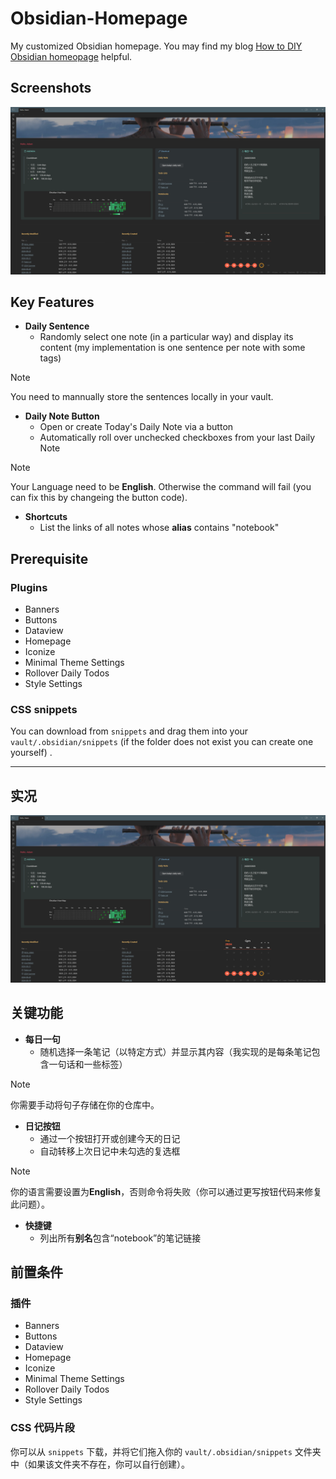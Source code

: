 # Obsidian-Homepage
My customized Obsidian homepage. You may find my blog [How to DIY Obsidian homeopage](https://ghost04718.github.io/skills/obsidian/2024/08/14/Obsidian-homepage.html) helpful.

## Screenshots
![screenshot](screenshots/dark.png)

## Key Features
- **Daily Sentence**
  - Randomly select one note (in a particular way) and display its content (my implementation is one sentence per note with some tags)
> [!Note]
> You need to mannually store the sentences locally in your vault.
- **Daily Note Button**
  - Open or create Today's Daily Note via a button
  - Automatically roll over unchecked checkboxes from your last Daily Note
> [!Note]
> Your Language need to be **English**. Otherwise the command will fail (you can fix this by changeing the button code).
- **Shortcuts**
  - List the links of all notes whose **alias** contains "notebook"

## Prerequisite
### Plugins
- Banners
- Buttons
- Dataview
- Homepage
- Iconize
- Minimal Theme Settings
- Rollover Daily Todos
- Style Settings
### CSS snippets
You can download from `snippets` and drag them into your `vault/.obsidian/snippets` (if the folder does not exist you can create one yourself) .

---
## 实况
![screenshot](screenshots/dark.png)

## 关键功能
- **每日一句**
  - 随机选择一条笔记（以特定方式）并显示其内容（我实现的是每条笔记包含一句话和一些标签）
> [!Note]
> 你需要手动将句子存储在你的仓库中。

- **日记按钮**
  - 通过一个按钮打开或创建今天的日记
  - 自动转移上次日记中未勾选的复选框
> [!Note]
> 你的语言需要设置为**English**，否则命令将失败（你可以通过更写按钮代码来修复此问题）。

- **快捷键**
  - 列出所有**别名**包含“notebook”的笔记链接

## 前置条件
### 插件
- Banners
- Buttons
- Dataview
- Homepage
- Iconize
- Minimal Theme Settings
- Rollover Daily Todos
- Style Settings
### CSS 代码片段
你可以从 `snippets` 下载，并将它们拖入你的 `vault/.obsidian/snippets` 文件夹中（如果该文件夹不存在，你可以自行创建）。
